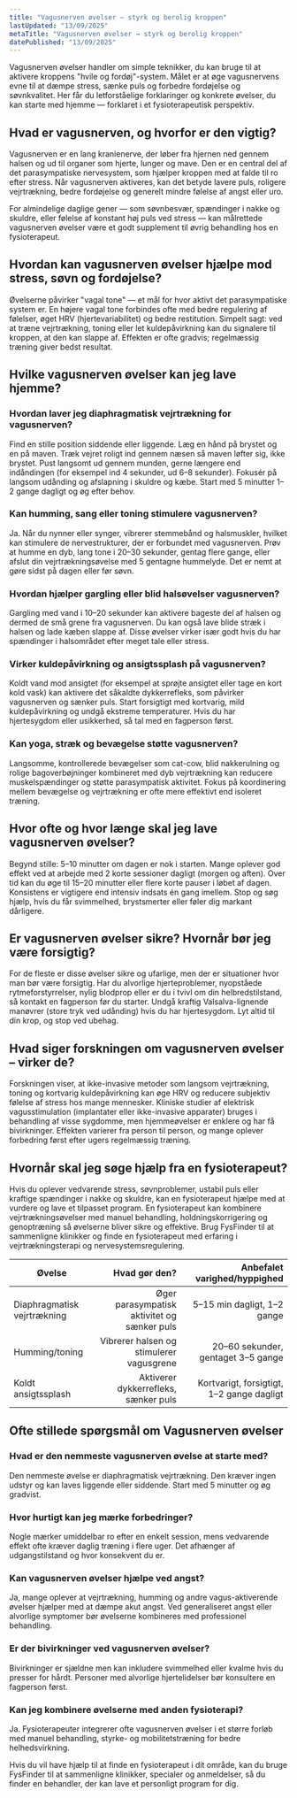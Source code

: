 ```yaml
---
title: "Vagusnerven øvelser – styrk og berolig kroppen"
lastUpdated: "13/09/2025"
metaTitle: "Vagusnerven øvelser → styrk og berolig kroppen"
datePublished: "13/09/2025"
---
```


Vagusnerven øvelser handler om simple teknikker, du kan bruge til at aktivere kroppens "hvile og fordøj"-system. Målet er at øge vagusnervens evne til at dæmpe stress, sænke puls og forbedre fordøjelse og søvnkvalitet. Her får du letforståelige forklaringer og konkrete øvelser, du kan starte med hjemme — forklaret i et fysioterapeutisk perspektiv.

## Hvad er vagusnerven, og hvorfor er den vigtig?

Vagusnerven er en lang kranienerve, der løber fra hjernen ned gennem halsen og ud til organer som hjerte, lunger og mave. Den er en central del af det parasympatiske nervesystem, som hjælper kroppen med at falde til ro efter stress. Når vagusnerven aktiveres, kan det betyde lavere puls, roligere vejrtrækning, bedre fordøjelse og generelt mindre følelse af angst eller uro.

For almindelige daglige gener — som søvnbesvær, spændinger i nakke og skuldre, eller følelse af konstant høj puls ved stress — kan målrettede vagusnerven øvelser være et godt supplement til øvrig behandling hos en fysioterapeut.

## Hvordan kan vagusnerven øvelser hjælpe mod stress, søvn og fordøjelse?

Øvelserne påvirker "vagal tone" — et mål for hvor aktivt det parasympatiske system er. En højere vagal tone forbindes ofte med bedre regulering af følelser, øget HRV (hjertevariabilitet) og bedre restitution. Simpelt sagt: ved at træne vejrtrækning, toning eller let kuldepåvirkning kan du signalere til kroppen, at den kan slappe af. Effekten er ofte gradvis; regelmæssig træning giver bedst resultat.

## Hvilke vagusnerven øvelser kan jeg lave hjemme?

### Hvordan laver jeg diaphragmatisk vejrtrækning for vagusnerven?
Find en stille position siddende eller liggende. Læg en hånd på brystet og en på maven. Træk vejret roligt ind gennem næsen så maven løfter sig, ikke brystet. Pust langsomt ud gennem munden, gerne længere end indåndingen (for eksempel ind 4 sekunder, ud 6–8 sekunder). Fokusér på langsom udånding og afslapning i skuldre og kæbe. Start med 5 minutter 1–2 gange dagligt og øg efter behov.

### Kan humming, sang eller toning stimulere vagusnerven?
Ja. Når du nynner eller synger, vibrerer stemmebånd og halsmuskler, hvilket kan stimulere de nervestrukturer, der er forbundet med vagusnerven. Prøv at humme en dyb, lang tone i 20–30 sekunder, gentag flere gange, eller afslut din vejrtrækningsøvelse med 5 gentagne hummelyde. Det er nemt at gøre sidst på dagen eller før søvn.

### Hvordan hjælper gargling eller blid halsøvelser vagusnerven?
Gargling med vand i 10–20 sekunder kan aktivere bageste del af halsen og dermed de små grene fra vagusnerven. Du kan også lave blide stræk i halsen og lade kæben slappe af. Disse øvelser virker især godt hvis du har spændinger i halsområdet efter meget tale eller stress.

### Virker kuldepåvirkning og ansigtssplash på vagusnerven?
Koldt vand mod ansigtet (for eksempel at sprøjte ansigtet eller tage en kort kold vask) kan aktivere det såkaldte dykkerrefleks, som påvirker vagusnerven og sænker puls. Start forsigtigt med kortvarig, mild kuldepåvirkning og undgå ekstreme temperaturer. Hvis du har hjertesygdom eller usikkerhed, så tal med en fagperson først.

### Kan yoga, stræk og bevægelse støtte vagusnerven?
Langsomme, kontrollerede bevægelser som cat-cow, blid nakkerulning og rolige bagoverbøjninger kombineret med dyb vejrtrækning kan reducere muskelspændinger og støtte parasympatisk aktivitet. Fokus på koordinering mellem bevægelse og vejrtrækning er ofte mere effektivt end isoleret træning.

## Hvor ofte og hvor længe skal jeg lave vagusnerven øvelser?

Begynd stille: 5–10 minutter om dagen er nok i starten. Mange oplever god effekt ved at arbejde med 2 korte sessioner dagligt (morgen og aften). Over tid kan du øge til 15–20 minutter eller flere korte pauser i løbet af dagen. Konsistens er vigtigere end intensiv indsats én gang imellem. Stop og søg hjælp, hvis du får svimmelhed, brystsmerter eller føler dig markant dårligere.

## Er vagusnerven øvelser sikre? Hvornår bør jeg være forsigtig?

For de fleste er disse øvelser sikre og ufarlige, men der er situationer hvor man bør være forsigtig. Har du alvorlige hjerteproblemer, nyopståede rytmeforstyrrelser, nylig blodprop eller er du i tvivl om din helbredstilstand, så kontakt en fagperson før du starter. Undgå kraftig Valsalva-lignende manøvrer (store tryk ved udånding) hvis du har hjertesygdom. Lyt altid til din krop, og stop ved ubehag.

## Hvad siger forskningen om vagusnerven øvelser – virker de?

Forskningen viser, at ikke-invasive metoder som langsom vejrtrækning, toning og kortvarig kuldepåvirkning kan øge HRV og reducere subjektiv følelse af stress hos mange mennesker. Kliniske studier af elektrisk vagusstimulation (implantater eller ikke-invasive apparater) bruges i behandling af visse sygdomme, men hjemmeøvelser er enklere og har få bivirkninger. Effekten varierer fra person til person, og mange oplever forbedring først efter ugers regelmæssig træning.

## Hvornår skal jeg søge hjælp fra en fysioterapeut?

Hvis du oplever vedvarende stress, søvnproblemer, ustabil puls eller kraftige spændinger i nakke og skuldre, kan en fysioterapeut hjælpe med at vurdere og lave et tilpasset program. En fysioterapeut kan kombinere vejrtrækningsøvelser med manuel behandling, holdningskorrigering og genoptræning så øvelserne bliver sikre og effektive. Brug FysFinder til at sammenligne klinikker og finde en fysioterapeut med erfaring i vejrtrækningsterapi og nervesystemsregulering.

| Øvelse | Hvad gør den? | Anbefalet varighed/hyppighed |
|---|---:|---:|
| Diaphragmatisk vejrtrækning | Øger parasympatisk aktivitet og sænker puls | 5–15 min dagligt, 1–2 gange |
| Humming/toning | Vibrerer halsen og stimulerer vagusgrene | 20–60 sekunder, gentaget 3–5 gange |
| Koldt ansigtssplash | Aktiverer dykkerrefleks, sænker puls | Kortvarigt, forsigtigt, 1–2 gange dagligt |

## Ofte stillede spørgsmål om Vagusnerven øvelser

### Hvad er den nemmeste vagusnerven øvelse at starte med?
Den nemmeste øvelse er diaphragmatisk vejrtrækning. Den kræver ingen udstyr og kan laves liggende eller siddende. Start med 5 minutter og øg gradvist.

### Hvor hurtigt kan jeg mærke forbedringer?
Nogle mærker umiddelbar ro efter en enkelt session, mens vedvarende effekt ofte kræver daglig træning i flere uger. Det afhænger af udgangstilstand og hvor konsekvent du er.

### Kan vagusnerven øvelser hjælpe ved angst?
Ja, mange oplever at vejrtrækning, humming og andre vagus-aktiverende øvelser hjælper med at dæmpe akut angst. Ved generaliseret angst eller alvorlige symptomer bør øvelserne kombineres med professionel behandling.

### Er der bivirkninger ved vagusnerven øvelser?
Bivirkninger er sjældne men kan inkludere svimmelhed eller kvalme hvis du presser for hårdt. Personer med alvorlige hjertelidelser bør konsultere en fagperson først.

### Kan jeg kombinere øvelserne med anden fysioterapi?
Ja. Fysioterapeuter integrerer ofte vagusnerven øvelser i et større forløb med manuel behandling, styrke- og mobilitetstræning for bedre helhedsvirkning.

Hvis du vil have hjælp til at finde en fysioterapeut i dit område, kan du bruge FysFinder til at sammenligne klinikker, specialer og anmeldelser, så du finder en behandler, der kan lave et personligt program for dig.